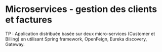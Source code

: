 # Microservices - gestion des clients et factures
TP : Application distribuée basée sur deux micro-services (Customer et Billing) en utilisant
Spring framework, OpenFeign, Eureka discovery, Gateway.
